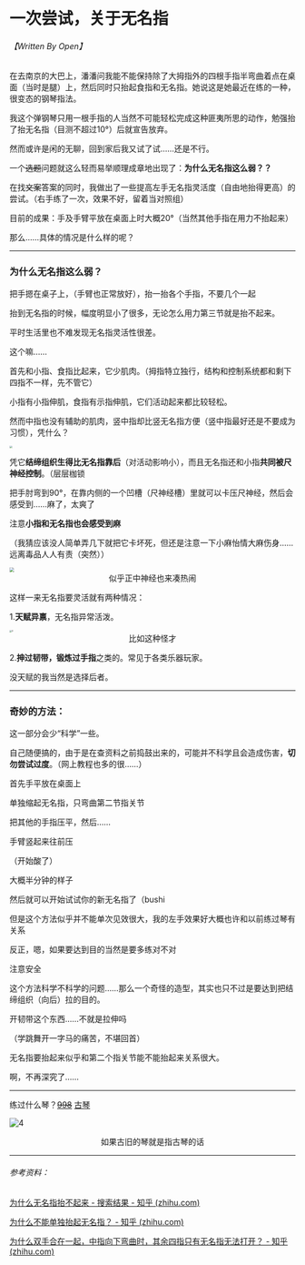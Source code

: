 # 一次尝试，关于无名指

###### 【Written By Open】

在去南京的大巴上，潘潘问我能不能保持除了大拇指外的四根手指半弯曲着点在桌面（当时是腿）上，然后同时只抬起食指和无名指。她说这是她最近在练的一种，很变态的钢琴指法。

我这个弹钢琴只用一根手指的人当然不可能轻松完成这种匪夷所思的动作，勉强抬了抬无名指（目测不超过10°）后就宣告放弃。

然而或许是闲的无聊，回到家后我又试了试……还是不行。

一个~~选题~~问题就这么轻而易举顺理成章地出现了：**为什么无名指这么弱？？**

在找~~文案~~答案的同时，我做出了一些提高左手无名指灵活度（自由地抬得更高）的尝试。（右手练了一次，效果不好，留着当对照组）

目前的成果：手及手臂平放在桌面上时大概20°（当然其他手指在用力不抬起来）

那么……具体的情况是什么样的呢？

------

### 为什么无名指这么弱？

把手摁在桌子上，（手臂也正常放好），抬一抬各个手指，不要几个一起

抬到无名指的时候，幅度明显小了很多，无论怎么用力第三节就是抬不起来。

平时生活里也不难发现无名指灵活性很差。

这个嘛……

首先和小指、食指比起来，它少肌肉。（拇指特立独行，结构和控制系统都和剩下四指不一样，先不管它）

小指有小指伸肌，食指有示指伸肌，它们活动起来都比较轻松。

然而中指也没有辅助的肌肉，竖中指却比竖无名指方便（竖中指最好还是不要成为习惯），凭什么？

<img src="https://s1.328888.xyz/2022/10/01/M75fn.jpg" style="zoom:30%;" />

凭它**结缔组织生得比无名指靠后**（对活动影响小），而且无名指还和小指**共同被尺神经控制**。（层层枷锁

把手肘弯到90°，在靠内侧的一个凹槽（尺神经槽）里就可以卡压尺神经，然后会感受到……麻了，太爽了

注意**小指和无名指也会感受到麻**

（我猜应该没人简单弄几下就把它卡坏死，但还是注意一下小麻怡情大麻伤身……远离毒品人人有责（突然））

<img src="https://s1.328888.xyz/2022/10/01/M79ns.jpg" style="zoom:50%;" />

<center>似乎正中神经也来凑热闹</center>

这样一来无名指要灵活就有两种情况：

1.**天赋异禀**，无名指异常活泼。

<img src="https://s1.328888.xyz/2022/10/01/M71bh.jpg" alt="3" style="zoom:25%;" />

<center>比如这种怪才</center>

2.**抻过韧带，锻炼过手指**之类的。常见于各类乐器玩家。

没天赋的我当然是选择后者。

------

### 奇妙的方法：

这一部分会少“科学”一些。

自己随便搞的，由于是在查资料之前捣鼓出来的，可能并不科学且会造成伤害，**切勿尝试过度**。（网上教程也多的很……）

首先手平放在桌面上

单独缩起无名指，只弯曲第二节指关节

把其他的手指压平，然后……

手臂竖起来往前压

（开始酸了）

大概半分钟的样子

然后就可以开始试试你的新无名指了（bushi

但是这个方法似乎并不能单次见效很大，我的左手效果好大概也许和以前练过琴有关系

反正，嗯，如果要达到目的当然是要多练对不对

注意安全



这个方法科学不科学的问题……那么一个奇怪的造型，其实也只不过是要达到把结缔组织（向后）拉的目的。

开韧带这个东西……不就是拉伸吗

（学跳舞开一字马的痛苦，不堪回首）



无名指要抬起来似乎和第二个指关节能不能抬起来关系很大。

啊，不再深究了……

------

练过什么琴？~~[998](https://zh.moegirl.org.cn/九十九八桥)~~  [古琴](https://baike.baidu.com/item/%E5%8F%A4%E7%90%B4/6153?fr=aladdin)

![4](https://upload.thwiki.cc/7/7c/九十九八桥（辉针城立绘）.png)

<center>如果古旧的琴就是指古琴的话</center>

------

###### 参考资料：

[为什么无名指抬不起来 - 搜索结果 - 知乎 (zhihu.com)](https://www.zhihu.com/search?q=为什么无名指抬不起来&utm_content=search_suggestion&type=content)

[为什么不能单独抬起无名指？ - 知乎 (zhihu.com)](https://www.zhihu.com/question/29066382)

[为什么双手合在一起，中指向下弯曲时，其余四指只有无名指无法打开？ - 知乎 (zhihu.com)](https://www.zhihu.com/question/32266513)

